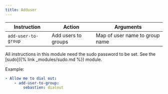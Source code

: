```yaml
---
title: Adduser
---
```


| Instruction         | Action              | Arguments                      |
| ------------------- | ------------------- | ------------------------------ |
| `add-user-to-group` | Add users to groups | Map of user name to group name |

All instructions in this module need the sudo password to be set. See the [sudo]({% link _modules/sudo.md %}) module.

Example:

```yaml
- Allow me to dial out:
    - add-user-to-group:
        sebastien: dialout
```
